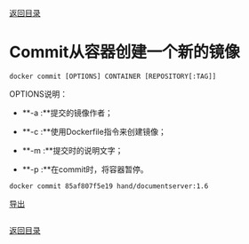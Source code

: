 [返回目录](/README.md)

# Commit从容器创建一个新的镜像

```
docker commit [OPTIONS] CONTAINER [REPOSITORY[:TAG]]
```

OPTIONS说明：

* **-a :**提交的镜像作者；

* **-c :**使用Dockerfile指令来创建镜像；

* **-m :**提交时的说明文字；

* **-p :**在commit时，将容器暂停。

```
docker commit 85af807f5e19 hand/documentserver:1.6
```

[导出](/container/import&export.md)



```

```

[返回目录](/README.md)

